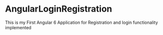# AngularLoginRegistration
This is my First Angular 6 Application for Registration and login functionality implemented
